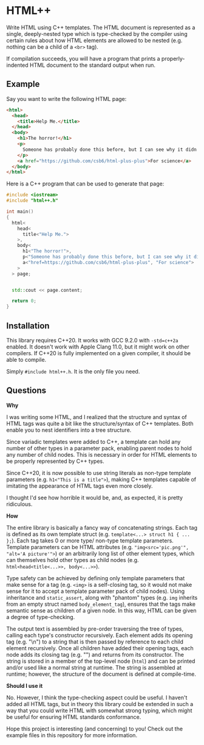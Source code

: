 # HTML++

Write HTML using C++ templates. The HTML document is represented as a single,
deeply-nested type which is type-checked by the compiler using certain rules about how
HTML elements are allowed to be nested (e.g. nothing can be a child of a `<br>` tag).

If compilation succeeds, you will have a program that prints a properly-indented
HTML document to the standard output when run.

## Example

Say you want to write the following HTML page:

```html
<html>
  <head>
    <title>Help Me.</title>
  </head>
  <body>
    <h1>The horror!</h1>
    <p>
      Someone has probably done this before, but I can see why it didn't catch on.
    </p>
    <a href="https://github.com/csb6/html-plus-plus">For science</a>
  </body>
</html>
```

Here is a C++ program that can be used to generate that page:

```cpp
#include <iostream>
#include "html++.h"

int main()
{
  html<
    head<
      title<"Help Me.">
    >,
    body<
      h1<"The horror!">,
      p<"Someone has probably done this before, but I can see why it didn't catch on.">,
      a<"href=https://github.com/csb6/html-plus-plus", "For science">
    >
  > page;


  std::cout << page.content;

  return 0;
}
```

## Installation

This library requires C++20. It works with GCC 9.2.0 with `-std=c++2a` enabled.
It doesn't work with Apple Clang 11.0, but it might work on other compilers. If
C++20 is fully implemented on a given compiler, it should be able to compile.

Simply `#include html++.h`. It is the only file you need.

## Questions

**Why**

I was writing some HTML, and I realized that the structure and syntax of
HTML tags was quite a bit like the structure/syntax of C++ templates. Both
enable you to nest identifiers into a tree structure.

Since variadic templates were added to C++, a template can hold any
number of other types in a parameter pack, enabling parent nodes to hold any
number of child nodes. This is necessary in order for HTML elements to be
properly represented by C++ types.

Since C++20, it is now possible to use string literals as non-type template
parameters (e.g. `h1<"This is a title">`), making C++ templates capable of
imitating the appearance of HTML tags even more closely.

I thought I'd see how horrible it would be, and, as expected, it is pretty
ridiculous.

**How**

The entire library is basically a fancy way of concatenating strings.
Each tag is defined as its own template struct
(e.g. `template<...> struct h1 { ... };`). Each tag takes 0 or more type/
non-type template parameters. Template parameters can be HTML attributes
(e.g. `"img<src='pic.png'", "alt='A picture'">`) or an arbitrarily long list of
other element types, which can themselves hold other types as child nodes
(e.g. `html<head<title<...>>, body<...>>`).

Type safety can be achieved by defining only template parameters that make sense for
a tag (e.g. `<img>` is a self-closing tag, so it would not make sense for it to accept a
template parameter pack of child nodes). Using inheritance and
`static_assert`, along with "phantom" types (e.g. `img` inherits from an empty struct
named `body_element_tag`), ensures that the tags make semantic sense as children
of a given node. In this way, HTML can be given a degree of type-checking.

The output text is assembled by pre-order traversing the tree of types, calling each type's
constructor recursively. Each element adds its opening tag (e.g. "<html>\n") to a string
that is then passed by reference to each child element recursively. Once all children have
added their opening tags, each node adds its closing tag (e.g. "</html>") and returns from its
constructor. The string is stored in a member of the top-level node (`html`) and can be
printed and/or used like a normal string at runtime. The string is assembled at runtime;
however, the structure of the document is defined at compile-time.

**Should I use it**

No. However, I think the type-checking aspect could be useful. I haven't added all HTML tags,
but in theory this library could be extended in such a way that you could write HTML
with somewhat strong typing, which might be useful for ensuring HTML standards conformance.

Hope this project is interesting (and concerning) to you! Check out the example files in
this repository for more information.
